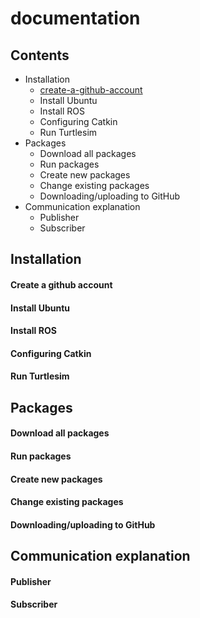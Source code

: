 # documentation
## Contents
- Installation
  - [create-a-github-account](#create-a-github-account)
  - Install Ubuntu
  - Install ROS
  - Configuring Catkin
  - Run Turtlesim
- Packages
  - Download all packages
  - Run packages
  - Create new packages
  - Change existing packages
  - Downloading/uploading to GitHub
- Communication explanation
  - Publisher
  - Subscriber

## Installation

#### Create a github account

#### Install Ubuntu

#### Install ROS

#### Configuring Catkin

#### Run Turtlesim

## Packages

#### Download all packages

#### Run packages

#### Create new packages

#### Change existing packages

#### Downloading/uploading to GitHub

## Communication explanation

#### Publisher

#### Subscriber








